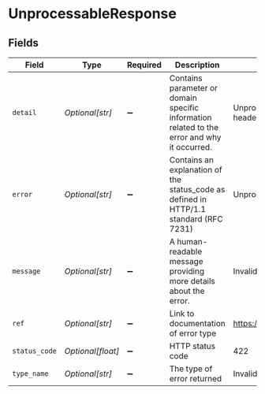 # UnprocessableResponse


## Fields

| Field                                                                                       | Type                                                                                        | Required                                                                                    | Description                                                                                 | Example                                                                                     |
| ------------------------------------------------------------------------------------------- | ------------------------------------------------------------------------------------------- | ------------------------------------------------------------------------------------------- | ------------------------------------------------------------------------------------------- | ------------------------------------------------------------------------------------------- |
| `detail`                                                                                    | *Optional[str]*                                                                             | :heavy_minus_sign:                                                                          | Contains parameter or domain specific information related to the error and why it occurred. | Unprocessable request, please verify your request headers and body.                         |
| `error`                                                                                     | *Optional[str]*                                                                             | :heavy_minus_sign:                                                                          | Contains an explanation of the status_code as defined in HTTP/1.1 standard (RFC 7231)       | Unprocessable Entity                                                                        |
| `message`                                                                                   | *Optional[str]*                                                                             | :heavy_minus_sign:                                                                          | A human-readable message providing more details about the error.                            | Invalid State                                                                               |
| `ref`                                                                                       | *Optional[str]*                                                                             | :heavy_minus_sign:                                                                          | Link to documentation of error type                                                         | https://developers.apideck.com/errors#invalidstateerror                                     |
| `status_code`                                                                               | *Optional[float]*                                                                           | :heavy_minus_sign:                                                                          | HTTP status code                                                                            | 422                                                                                         |
| `type_name`                                                                                 | *Optional[str]*                                                                             | :heavy_minus_sign:                                                                          | The type of error returned                                                                  | InvalidStateError                                                                           |